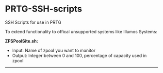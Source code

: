 # PRTG-SSH-scripts
SSH Scripts for use in PRTG

To extend functionality to offical unsupported systems like Illumos Systems:

**ZFSPoolSite.sh:**  
- Input: Name of zpool you want to monitor  
- Output: Integer between 0 and 100, percentage of capacity used in zpool

---
